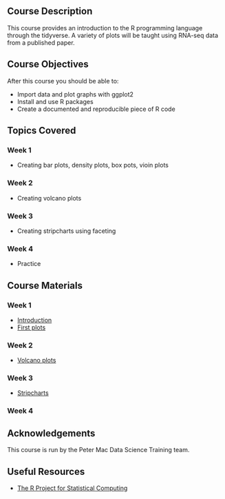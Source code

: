 ## Course Description
This course provides an introduction to the R programming language through the tidyverse. 
A variety of plots will be taught using RNA-seq data from a published paper.

## Course Objectives

After this course you should be able to:

* Import data and plot graphs with ggplot2
* Install and use R packages
* Create a documented and reproducible piece of R code

## Topics Covered

### Week 1
- Creating bar plots, density plots, box pots, vioin plots

### Week 2
- Creating volcano plots

### Week 3
- Creating stripcharts using faceting

### Week 4
- Practice

## Course Materials

### Week 1
- [Introduction](https://pmacdasci.github.io/r-intro-tidyverse/introduction.html)
- [First plots](https://pmacdasci.github.io/r-intro-tidyverse/firstplots.html)

### Week 2
- [Volcano plots](https://pmacdasci.github.io/r-intro-tidyverse/volcanoplot.html)

### Week 3
- [Stripcharts](https://pmacdasci.github.io/r-intro-tidyverse/stripcharts.html)

### Week 4


## Acknowledgements
This course is run by the Peter Mac Data Science Training team.

## Useful Resources

+ [The R Project for Statistical Computing](http://www.r-project.org/)
